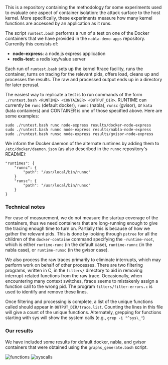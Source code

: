 This is a repository containing the methodology for some experiments
used to evaluate one aspect of container isolation: the attack surface
to the host kernel.  More specifically, these experiments measure how
many kernel functions are accessed by an application as it runs.

The script `runtest.bash` performs a run of a test on one of the
Docker containers that we have provided in the `nabla-demo-apps`
repository.  Currently this consists of:

* **node-express**: a node.js express application 
* **redis-test**: a redis key/value server

Each run of `runtest.bash` sets up the kernel ftrace facility, runs
the container, turns on tracing for the relevant pids, offers load,
cleans up and processes the results.  The raw and processed output
ends up in a directory for later perusal.

The easiest way to replicate a test is to run commands of the form
`./runtest.bash <RUNTIME> <CONTAINER> <OUTPUT_DIR>`.  RUNTIME can
currently be `runc` (default docker), `runnc` (nabla), `runsc`
(gvisor), or `kata` (kata containers) and CONTAINER is one of those
specified above.  Here are some examples:

    sudo ./runtest.bash runc node-express results/docker-node-express
    sudo ./runtest.bash runnc node-express results/nabla-node-express
    sudo ./runtest.bash runsc node-express results/gvisor-node-express       

We inform the Docker daemon of the alternate runtimes by adding them
to `/etc/docker/daemon.json` (as also described in the `runnc`
repository's README):

    "runtimes": {
        "runnc": {
            "path": "/usr/local/bin/runnc"
        }
        "runsc": {
            "path": "/usr/local/bin/runsc"
        }
    }

###  Technical notes

For ease of measurement, we do not measure the startup coverage of the
containers, thus we need containers that are long-running enough to
give the tracing enough time to turn on.  Partially this is because of
how we gather the relevant pids.  This is done by looking through
`pstree` for all the children of the `docker-containe` command
specifying the `-runtime-root`, which is either `runtime-runc` (in the
default case), `runtime-runnc` (in the nabla case), or `runtime-runsc`
(in the gvisor case).

We also process the raw traces primarily to eliminate interrupts,
which may perform work on behalf of other processes.  There are two
filtering programs, written in C, in the `filters/` directory to aid
in removing interrupt-related functions from the raw trace.
Occasionally, when encountering many context switches, ftrace seems to
mistakenly assign a function call to the wrong pid. The program
`filters/filter-errors.c` is used to identify and remove these lines.

Once filtering and processing is complete, a list of the unique
functions called should appear in `OUTPUT_DIR/trace.list`.  Counting
the lines in this file will give a count of the unique functions.
Alternately, grepping for functions starting with sys will show the
system calls (e.g., `grep -i "^sys\_"`)

### Our results

We have included some results for default docker, nabla, and gvisor
containers that were obtained using the `graphs_generate.bash` script.


![functions](https://github.ibm.com/nabla-containers/ftracing/blob/master/graph-functions.png?raw=true)
![syscalls](https://github.ibm.com/nabla-containers/ftracing/blob/master/graph-syscalls.png?raw=true)

